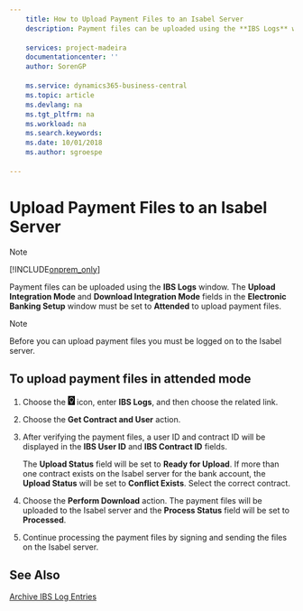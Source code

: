 ```yaml
---
    title: How to Upload Payment Files to an Isabel Server
    description: Payment files can be uploaded using the **IBS Logs** window. The **Upload Integration Mode** and **Download Integration Mode** fields in the **Electronic Banking Setup** window must be set to **Attended** to upload payment files.

    services: project-madeira 
    documentationcenter: ''
    author: SorenGP

    ms.service: dynamics365-business-central
    ms.topic: article
    ms.devlang: na
    ms.tgt_pltfrm: na
    ms.workload: na
    ms.search.keywords:
    ms.date: 10/01/2018
    ms.author: sgroespe

---
```

# Upload Payment Files to an Isabel Server
> [!Note]
> [!INCLUDE[onprem_only](../../includes/onprem_only_md.md)]

Payment files can be uploaded using the **IBS Logs** window. The **Upload Integration Mode** and **Download Integration Mode** fields in the **Electronic Banking Setup** window must be set to **Attended** to upload payment files.  

> [!NOTE]  
>  Before you can upload payment files you must be logged on to the Isabel server.  

## To upload payment files in attended mode  

1.  Choose the ![Search for Page or Report](../../media/ui-search/search_small.png "Search for Page or Report icon") icon, enter **IBS Logs**, and then choose the related link.  
2.  Choose the **Get Contract and User** action.  
3.  After verifying the payment files, a user ID and contract ID will be displayed in the **IBS User ID** and **IBS Contract ID** fields.  

    The **Upload Status** field will be set to **Ready for Upload**. If more than one contract exists on the Isabel server for the bank account, the **Upload Status** will be set to **Conflict Exists**. Select the correct contract.  

4.  Choose the **Perform Download** action. The payment files will be uploaded to the Isabel server and the **Process Status** field will be set to **Processed**.  
5.  Continue processing the payment files by signing and sending the files on the Isabel server.  

## See Also  
 [Archive IBS Log Entries](how-to-archive-ibs-log-entries.md)
